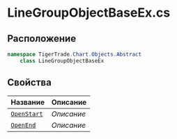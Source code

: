 
# LineGroupObjectBaseEx.cs
## Расположение
```csharp
namespace TigerTrade.Chart.Objects.Abstract  
    class LineGroupObjectBaseEx
```

## Свойства
| Название | Описание |
| --- | --- |
| [`OpenStart`](./svoistva/OpenStart.md) | *Описание* |
| [`OpenEnd`](./svoistva/OpenEnd.md) | *Описание* |
